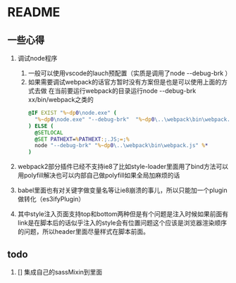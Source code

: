 # README

## 一些心得

1. 调试node程序

    1. 一般可以使用vscode的lauch预配置（实质是调用了node --debug-brk ）
    1. 如果需要调试webpack的话官方暂时没有方案但是也是可以使用上面的方式去做 在当前要运行webpack的目录运行node --debug-brk xx/bin/webpack之类的
        ```bat
        @IF EXIST "%~dp0\node.exe" (
          "%~dp0\node.exe" "--debug-brk"  "%~dp0\..\webpack\bin\webpack.js" %*
        ) ELSE (
          @SETLOCAL
          @SET PATHEXT=%PATHEXT:;.JS;=;%
          node "--debug-brk" "%~dp0\..\webpack\bin\webpack.js" %*
        )
        ```

1. webpack2部分插件已经不支持ie8了比如style-loader里面用了bind方法可以用polyfill解决也可以内部自己做polyfill如果全局加麻烦的话

1. babel里面也有对关键字做变量名等让ie8崩溃的事儿，所以只能加一个plugin做转化（es3ifyPlugin）

1. 其中style注入页面支持top和bottom两种但是有个问题是注入时候如果前面有link是在脚本后的话似乎注入的style会有位置问题这个应该是浏览器渲染顺序的问题，所以header里面尽量样式在脚本前面。

## todo
1. [] 集成自己的sassMixin到里面